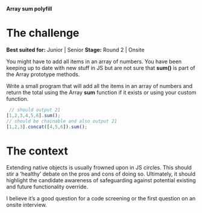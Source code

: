 **Array sum polyfill** 

# The challenge
**Best suited for:** Junior | Senior **Stage:** Round 2 | Onsite 

You might have to add all items in an array of numbers. You have been keeping up to date with new stuff in JS but are not sure that **sum()** is part of the Array prototype methods. 

Write a small program that will add all the items in an array of numbers and return the total using the Array **sum** function if it exists or using your custom function.

```javascript
 // should output 21
[1,2,3,4,5,6].sum();
// should be chainable and also output 21
[1,2,3].concat([4,5,6]).sum();
```

# The context
Extending native objects is usually frowned upon in JS circles. This should stir a ‘healthy’ debate on the pros and cons of doing so. Ultimately, it should highlight the candidate awareness of safeguarding against potential existing and future functionality override. 

I believe it’s a good question for a code screening or the first question on an onsite interview.

